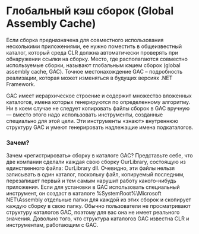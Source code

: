 # Глобальный кэш сборок \(Global Assembly Cache\)

Если сборка предназначена для совместного использования несколькими приложениями, ее нужно поместить в общеизвестный каталог, который среда CLR должна автоматически проверять при обнаружении ссылки на сборку. Место, где располагаются совместно используемые сборки, называют глобальным кэшем сборок \(global assembly cache, GAC\). Точное местонахождение GAC – подробность реализации, которая может изменяться в будущих версиях .NET Framework.

GAC имеет иерархическое строение и содержит множество вложенных каталогов, имена которых генерируются по определенному алгоритму. Ни в коем случае не следует копировать файлы сборок в GAC вручную — вместо этого надо использовать инструменты, созданные специально для этой цели. Эти инструменты «знают» внутреннюю структуру GAC и умеют генерировать надлежащие имена подкаталогов. 

### Зачем?

Зачем «регистрировать» сборку в каталоге GAC? Представьте себе, что две компании сделали каждая свою сборку OurLibrary, состоящую из единственного файла: OurLibrary dll. Очевидно, эти файлы нельзя записывать в один каталог, поскольку файл, копируемый последним, перезапишет первый и тем самым нарушит работу какого-нибудь приложения. Если для установки в GAC использовать специальный инструмент, он создаст в каталоге %SystemRoot%\Microsoft NET\Assembly отдельные папки для каждой из этих сборок и скопирует каждую сборку в свою папку. Обычно пользователи не просматривают структуру каталогов GAC, поэтому для вас она не имеет реального значения. Довольно того, что структура каталогов GAC известна CLR и инструментам, работающим с GAC.






